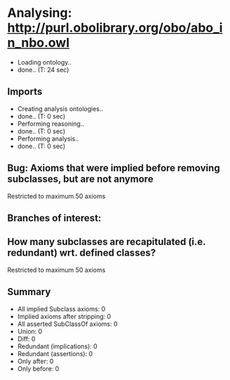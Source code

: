 # Analysing: http://purl.obolibrary.org/obo/abo_in_nbo.owl
* Loading ontology..
* done.. (T: 24 sec)
## Imports
* Creating analysis ontologies..
* done.. (T: 0 sec)
* Performing reasoning..
* done.. (T: 0 sec)
* Performing analysis..
* done.. (T: 0 sec)
## Bug: Axioms that were implied before removing subclasses, but are not anymore
Restricted to maximum 50 axioms
## Branches of interest: 
## How many subclasses are recapitulated (i.e. redundant) wrt. defined classes?
Restricted to maximum 50 axioms
## Summary
* All implied Subclass axioms: 0
* Implied axioms after stripping: 0
* All asserted SubClassOf axioms: 0
* Union: 0
* Diff: 0
* Redundant (implications): 0
* Redundant (assertions): 0
* Only after: 0
* Only before: 0

